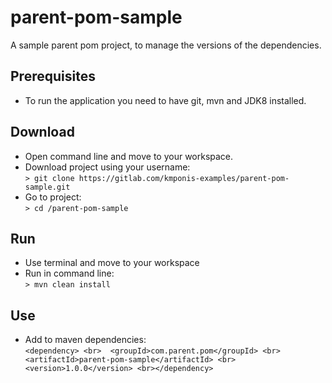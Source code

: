 # parent-pom-sample
A sample parent pom project, to manage the versions of the dependencies.

## Prerequisites
* To run the application you need to have git, mvn and JDK8 installed.

## Download
* Open command line and move to your workspace.
* Download project using your username: 
<br>`> git clone https://gitlab.com/kmponis-examples/parent-pom-sample.git`
* Go to project: 
<br>`> cd /parent-pom-sample`

## Run 
* Use terminal and move to your workspace
* Run in command line:
  <br>`> mvn clean install`

## Use
* Add to maven dependencies:
  <br>`<dependency>
  <br>  <groupId>com.parent.pom</groupId>
  <br>  <artifactId>parent-pom-sample</artifactId>
  <br>  <version>1.0.0</version>
  <br></dependency>`